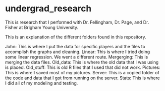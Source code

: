 # undergrad_research
This is research that I performed with Dr. Fellingham, Dr. Page, and Dr. Fisher at Brigham Young University.

This is an explanation of the different folders found in this repository.


John: This is where I put the data for specific players and the files to accomplish the graphs and cleaning.
Linear: This is where I tried doing some linear regression. We went a different route.
Mergerging: This is merging the data files.
Old_data: This is where the old data that I was using is placed.
Old_stuff: This is old R files that I used that did not work.
Pictures: This is where I saved most of my pictures.
Server: This is a copied folder of the code and data that I got from running on the server.
Stats: This is where I did all of my modeling and testing. 
